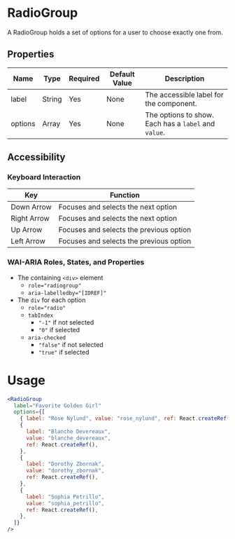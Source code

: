 # RadioGroup

A RadioGroup holds a set of options for a user to choose exactly one from.

## Properties

| Name    | Type   | Required | Default Value | Description                                          |
| ------- | ------ | -------- | ------------- | ---------------------------------------------------- |
| label   | String | Yes      | None          | The accessible label for the component.              |
| options | Array  | Yes      | None          | The options to show. Each has a `label` and `value`. |

## Accessibility

### Keyboard Interaction

| Key         | Function                                |
| ----------- | --------------------------------------- |
| Down Arrow  | Focuses and selects the next option     |
| Right Arrow | Focuses and selects the next option     |
| Up Arrow    | Focuses and selects the previous option |
| Left Arrow  | Focuses and selects the previous option |

### WAI-ARIA Roles, States, and Properties

- The containing `<div>` element
  - `role="radiogroup"`
  - `aria-labelledby="[IDREF]"`
- The `div` for each option
  - `role="radio"`
  - `tabIndex`
    - `"-1"` if not selected
    - `"0"` if selected
  - `aria-checked`
    - `"false"` if not selected
    - `"true"` if selected

# Usage

```jsx
<RadioGroup
  label="Favorite Golden Girl"
  options={[
    { label: "Rose Nylund", value: "rose_nylund", ref: React.createRef() },
    {
      label: "Blanche Devereaux",
      value: "blanche_devereaux",
      ref: React.createRef(),
    },
    {
      label: "Dorothy Zbornak",
      value: "dorothy_zbornak",
      ref: React.createRef(),
    },
    {
      label: "Sophia Petrillo",
      value: "sophia_petrillo",
      ref: React.createRef(),
    },
  ]}
/>
```
